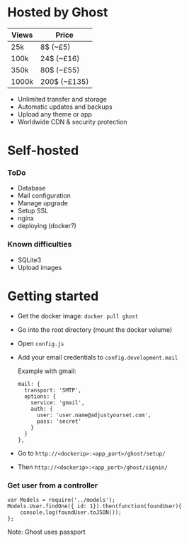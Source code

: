 # Hosted by Ghost #
 Views | Price
 ----- | ------------
25k   | 8$ (~£5)
100k  | 24$ (~£16)
350k  | 80$ (~£55)
1000k | 200$ (~£135)

- Unlimited transfer and storage
- Automatic updates and backups
- Upload any theme or app
- Worldwide CDN & security protection

# Self-hosted #
### ToDo ###
- Database
- Mail configuration
- Manage upgrade
- Setup SSL
- nginx
- deploying (docker?)

### Known difficulties ###
- SQLite3
- Upload images

# Getting started #
- Get the docker image: `docker pull ghost`
- Go into the root directory (mount the docker volume)
- Open `config.js`
- Add your email credentials to `config.development.mail`

    Example with gmail:

      mail: {
        transport: 'SMTP',
        options: {
          service: 'gmail',
          auth: {
            user: 'user.name@adjustyourset.com',
            pass: 'secret'
          }
        }
      },

- Go to `http://<dockerip>:<app_port>/ghost/setup/`
- Then `http://<dockerip>:<app_port>/ghost/signin/`

### Get user from a controller ###

    var Models = require('../models');
    Models.User.findOne({ id: 1}).then(function(foundUser){
        console.log(foundUser.toJSON());
    };

Note: Ghost uses passport
